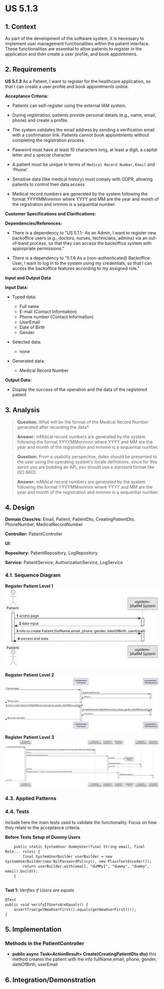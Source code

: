 # US 5.1.3


## 1. Context

As part of the development of the software system, it is necessary to implement user management functionalities within the patient interface. These functionalities are essential to allow patients to register in the application and then create a user profile, and book appointmens. 

## 2. Requirements

**US 5.1.3** As a Patient, I want to register for the healthcare application, so that I can create a user profile and book appointments online.

**Acceptance Criteria:** 

- Patients can self-register using the external IAM system.

- During registration, patients provide personal details (e.g., name, email, phone) and create a
profile.

- The system validates the email address by sending a verification email with a confirmation link.
Patients cannot book appointments without completing the registration process.

- Pawword must have at least 10 characters long, at least a digit, a capital letter and a special character

- A patient must be unique in terms of `Medical Record Number`, `Email` and ‘Phone’.

- Sensitive data (like medical history) must comply with GDPR, allowing patients
to control their data access.


- Medical record numbers are generated by the system following the format YYYYMMnnnnnn where YYYY and MM are the year and month of the registration and nnnnnn is a sequential number.


**Customer Specifications and Clarifications:**


**Dependencies/References:**

* There is a dependency to "US 5.1.1- As an Admin, I want to register new backoffice users (e.g., doctors, nurses, technicians, admins) via an out-of-band process, so that they can access the
backoffice system with appropriate permissions."

* There is a dependency to "5.1.6 As a (non-authenticated) Backoffice User, I want to log in to the system using my credentials, so that I can access the backoffice features according to my assigned role."

**Input and Output Data**

**Input Data:**

* Typed data:
    * Full name
    * E-mail (Contact Information)
    * Phone number (Contact Information)
    * UserEmail
    * Date of Birth    
    * Gender

* Selected data:
    * none

* Generated data:
    * Medical Record Number 

**Output Data:**
* Display the success of the operation and the data of the registered patient

## 3. Analysis

> **Question:** What will be the format of the Medical Record Number generated after recording the data?
>
> **Answer:** mMdical record numbers are generated by the system following the format YYYYMMnnnnnn where YYYY and MM are the year and month of the registration and nnnnnn is a sequential number.


> **Question:** From a usability perspective, dates should be presented to the user using the operating system's locale definitions. since for this sprint you are building an API, you should use a standard format like ISO 8601.
>
> **Answer:** mMdical record numbers are generated by the system following the format YYYYMMnnnnnn where YYYY and MM are the year and month of the registration and nnnnnn is a sequential number.






[//]: # ()
[//]: # (### 3.1. Domain Model)

[//]: # (![sub domain model]&#40;us1000-sub-domain-model.svg&#41;)

## 4. Design


**Domain Class/es:** Email, Patient, PatientDto, CreatingPatientDto, PhoneNumber, MedicalRecordNumber

**Controller:** PatientController

**UI:** 

**Repository:**	PatientRepository, LogRepository

**Service:** PatientService, AuthorizationService, LogService



### 4.1. Sequence Diagram

**Register Patient Level 1**
![Register Patient](sequence-diagram-1.svg "Register Patient")


**Register Patient Level 2**
![Register Patient](sequence-diagram-2.svg "Register Patient")

**Register Patient Level 3**
![Register Patient](sequence-diagram-3.svg "Register Patient")




[//]: # (### 4.2. Class Diagram)

[//]: # ()
[//]: # (![a class diagram]&#40;us1000-class-diagram.svg "A Class Diagram"&#41;)

### 4.3. Applied Patterns

### 4.4. Tests

Include here the main tests used to validate the functionality. Focus on how they relate to the acceptance criteria.



**Before Tests** **Setup of Dummy Users**

```
    public static SystemUser dummyUser(final String email, final Role... roles) {
        final SystemUserBuilder userBuilder = new SystemUserBuilder(new NilPasswordPolicy(), new PlainTextEncoder());
        return userBuilder.with(email, "duMMy1", "dummy", "dummy", email).build();
    }


```

**Test 1:** *Verifies if Users are equals*


```
@Test
public void verifyIfUsersAreEquals() {
    assertTrue(getNewUserFirst().equals(getNewUserFirst()));
}
````


## 5. Implementation


### Methods in the PatientController
* **public async Task<ActionResult<PatientDto>> Create(CreatingPatientDto dto)**  this method creates the patient with the info fullName,email, phone, gender, dateOfBirth, userEmail



## 6. Integration/Demonstration



[//]: # (## 7. Observations)

[//]: # ()
[//]: # (*This section should be used to include any content that does not fit any of the previous sections.*)

[//]: # ()
[//]: # (*The team should present here, for instance, a critical perspective on the developed work including the analysis of alternative solutions or related works*)

[//]: # ()
[//]: # (*The team should include in this section statements/references regarding third party works that were used in the development this work.*)